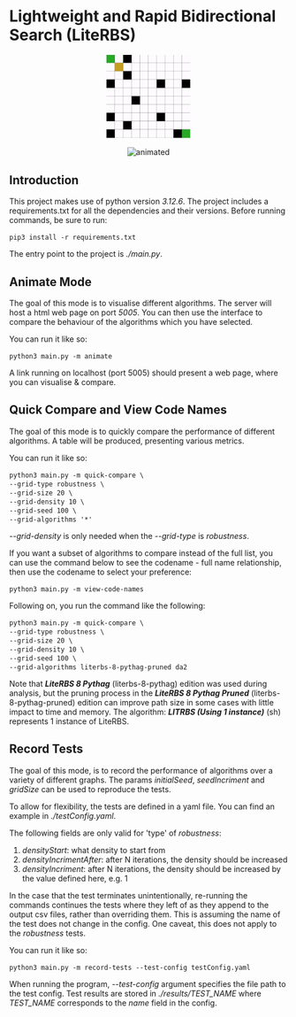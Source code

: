 

# Lightweight and Rapid Bidirectional Search (LiteRBS)
<p align="center">
<img src="portion.gif" alt="animated" width="30%" height="30%" />
</p>

<p align="center">
<img src="LiteRBS_Turtlebot3.gif" alt="animated" />
</p>


 

## Introduction
This project makes use of python version *3.12.6*.
The project includes a requirements.txt for all the dependencies and their versions.
Before running commands, be sure to run:

```
pip3 install -r requirements.txt
```

The entry point to the project is *./main.py*.

## Animate Mode
The goal of this mode is to visualise different algorithms.
The server will host a html web page on port *5005*.
You can then use the interface to compare the behaviour of the algorithms which you have selected.

You can run it like so:

```
python3 main.py -m animate
```

A link running on localhost (port 5005) should present a web page, where you can visualise & compare.

## Quick Compare and View Code Names
The goal of this mode is to quickly compare the performance of different algorithms.
A table will be produced, presenting various metrics.

You can run it like so:

```
python3 main.py -m quick-compare \
--grid-type robustness \
--grid-size 20 \
--grid-density 10 \
--grid-seed 100 \
--grid-algorithms '*'
```

*--grid-density* is only needed when the *--grid-type* is *robustness*.

If you want a subset of algorithms to compare instead of the full list, you can use the command below to see the codename - full name relationship, then use the codename to select your preference:
```
python3 main.py -m view-code-names
```

Following on, you run the command like the following:

```
python3 main.py -m quick-compare \
--grid-type robustness \
--grid-size 20 \
--grid-density 10 \
--grid-seed 100 \
--grid-algorithms literbs-8-pythag-pruned da2
```

Note that ***LiteRBS 8 Pythag*** (literbs-8-pythag) edition was used during analysis, but the pruning process in the ***LiteRBS 8 Pythag Pruned*** (literbs-8-pythag-pruned) edition can improve path size in some cases with little impact to time and memory.
The algorithm: ***LITRBS (Using 1 instance)*** (sh) represents 1 instance of LiteRBS.

## Record Tests
The goal of this mode, is to record the performance of algorithms over a variety of different graphs. The params *initialSeed*, *seedIncriment* and *gridSize* can be used to reproduce the tests.

To allow for flexibility, the tests are defined in a yaml file. 
You can find an example in *./testConfig.yaml*.

The following fields are only valid for 'type' of *robustness*:
1. *densityStart*: what density to start from
2. *densityIncrimentAfter*: after N iterations, the density should be increased
3. *densityIncriment*: after N iterations, the density should be increased by the value defined here, e.g. 1

In the case that the test terminates unintentionally, re-running the commands continues the tests where they left of as they
append to the output csv files, rather than overriding them. This is assuming the name of the test does not change in the config.
One caveat, this does not apply to the *robustness* tests.

You can run it like so:

```
python3 main.py -m record-tests --test-config testConfig.yaml
```

When running the program, *--test-config* argument specifies the file path to the test config.
Test results are stored in *./results/TEST_NAME* where *TEST_NAME* corresponds to the *name* field in the config.
